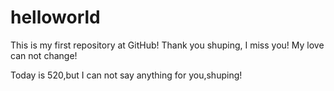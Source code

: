 # helloworld
This is my first repository at GitHub! Thank you
shuping, I miss you! My love can not change!

Today is 520,but I can not say anything for you,shuping!



